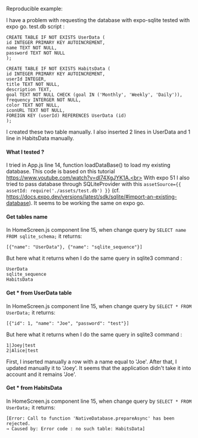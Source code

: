Reproducible example:

I have a problem with requesting the database with expo-sqlite tested with expo go.
test.db script :

```
CREATE TABLE IF NOT EXISTS UserData (
id INTEGER PRIMARY KEY AUTOINCREMENT,
name TEXT NOT NULL,
password TEXT NOT NULL
);

CREATE TABLE IF NOT EXISTS HabitsData (
id INTEGER PRIMARY KEY AUTOINCREMENT,
userId INTEGER,
title TEXT NOT NULL,
description TEXT,
goal TEXT NOT NULL CHECK (goal IN ('Monthly', 'Weekly', 'Daily')),
frequency INTERGER NOT NULL,
color TEXT NOT NULL,
iconURL TEXT NOT NULL,
FOREIGN KEY (userId) REFERENCES UserData (id)
);
```

I created these two table manually. I also inserted 2 lines in UserData and 1 line in HabitsData manually.

#### What I tested ?

I tried in App.js line 14, function loadDataBase() to load my existing database. This code is based on this tutorial https://www.youtube.com/watch?v=dl74XgJYK1A.<br>
With expo 51 I also tried to pass database through SQLiteProvider with this `assetSource={{ assetId: require('./assets/test.db') }}` (cf. https://docs.expo.dev/versions/latest/sdk/sqlite/#import-an-existing-database).
It seems to be working the same on expo go.

#### Get tables name

In HomeScreen.js component line 15, when change query by `SELECT name FROM sqlite_schema;` it returns:

```
[{"name": "UserData"}, {"name": "sqlite_sequence"}]
```

But here what it returns when I do the same query in sqlite3 command :

```
UserData
sqlite_sequence
HabitsData
```

#### Get \* from UserData table

In HomeScreen.js component line 15, when change query by `SELECT * FROM UserData;` it returns:

```
[{"id": 1, "name": "Joe", "password": "test"}]
```

But here what it returns when I do the same query in sqlite3 command :

```
1|Joey|test
2|Alice|test
```

First, I inserted manually a row with a name equal to 'Joe'. After that, I updated manually it to 'Joey'. It seems that the application didn't take it into account and it remains 'Joe'.

#### Get \* from HabitsData

In HomeScreen.js component line 15, when change query by `SELECT * FROM UserData;` it returns:

```
[Error: Call to function 'NativeDatabase.prepareAsync' has been rejected.
→ Caused by: Error code : no such table: HabitsData]
```
